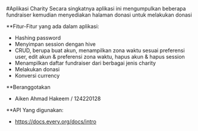 #Aplikasi Charity
Secara singkatnya aplikasi ini mengumpulkan beberapa fundraiser kemudian menyediakan halaman donasi untuk melakukan donasi

**Fitur-Fitur yang ada dalam aplikasi:
- Hashing password
- Menyimpan session dengan hive
- CRUD, berupa buat akun, menampilkan zona waktu sesuai preferensi user, edit akun & preferensi zona waktu, hapus akun & hapus session
- Menampilkan daftar fundraiser dari berbagai jenis charity
- Melakukan donasi
- Konversi currency

**Beranggotakan
- Aiken Ahmad Hakeem / 124220128

**API Yang digunakan:
- https://docs.every.org/docs/intro
